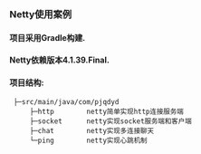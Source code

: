 ### Netty使用案例

#### 项目采用Gradle构建.

#### Netty依赖版本4.1.39.Final.

#### 项目结构:
 ```
  ├─src/main/java/com/pjqdyd
      ├─http        netty简单实现http连接服务端
      ├─socket      netty实现socket服务端和客户端
      ├─chat        netty实现多连接聊天
      └─ping        netty实现心跳机制
 ```
